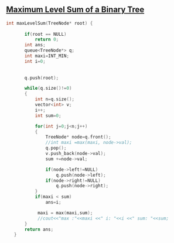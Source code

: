 <h2> <a href = "https://leetcode.com/problems/maximum-level-sum-of-a-binary-tree/"> Maximum Level Sum of a Binary Tree </a> </h2>
                                                                                                                         
 ```cpp
 int maxLevelSum(TreeNode* root) {
      
        if(root == NULL)
            return 0;
        int ans;
        queue<TreeNode*> q;
        int maxi=INT_MIN;
        int i=0;
        
        
        q.push(root);

        while(q.size()!=0)
        {
            int n=q.size();
            vector<int> v;
            i++;
            int sum=0;

            for(int j=0;j<n;j++)
            {
                TreeNode* node=q.front();
                //int maxi =max(maxi, node->val);
                q.pop();
                v.push_back(node->val);
                sum +=node->val;

                if(node->left!=NULL)
                    q.push(node->left);
                if(node->right!=NULL)
                    q.push(node->right);         
            }
            if(maxi < sum)
                ans=i;

             maxi = max(maxi,sum);
             //cout<<"max :"<<maxi <<" i: "<<i <<" sum: "<<sum;
        }
        return ans;
    }

